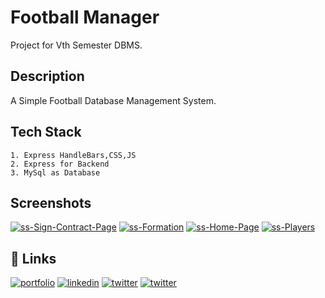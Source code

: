 # Football Manager

Project for Vth Semester DBMS.

## Description

A Simple Football Database Management System. 

## Tech Stack 

    1. Express HandleBars,CSS,JS
    2. Express for Backend 
    3. MySql as Database


## Screenshots


<a href="https://ibb.co/cYJxVNq"><img src="https://i.ibb.co/cYJxVNq/ss-Sign-Contract-Page.png" alt="ss-Sign-Contract-Page" border="0"></a> <a href="https://ibb.co/K2fym7p"><img src="https://i.ibb.co/K2fym7p/ss-Formation.png" alt="ss-Formation" border="0"></a> <a href="https://ibb.co/B3sK01v"><img src="https://i.ibb.co/B3sK01v/ss-Home-Page.png" alt="ss-Home-Page" border="0"></a> <a href="https://ibb.co/KW3yPt6"><img src="https://i.ibb.co/KW3yPt6/ss-Players.png" alt="ss-Players" border="0"></a>



## 🔗 Links
[![portfolio](https://img.shields.io/badge/my_GitHUb-000?style=for-the-badge&logo=ko-fi&logoColor=white)](https://github.com/dszvivian/)
[![linkedin](https://img.shields.io/badge/linkedin-0A66C2?style=for-the-badge&logo=linkedin&logoColor=white)](https://www.linkedin.com/in/dszvivian/)
[![twitter](https://img.shields.io/badge/twitter-1DA1F2?style=for-the-badge&logo=twitter&logoColor=white)](https://twitter.com/dszvivian)
[![twitter](https://img.shields.io/badge/instagram-C13584?style=for-the-badge&logo=instagram&logoColor=white)](https://www.instagram.com/dszvivian/)

